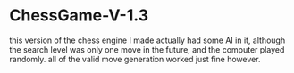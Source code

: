 # ChessGame-V-1.3
this version of the chess engine I made actually had some AI in it, although the search level was only one move in the future, and the computer played randomly.
all of the valid move generation worked just fine however.
